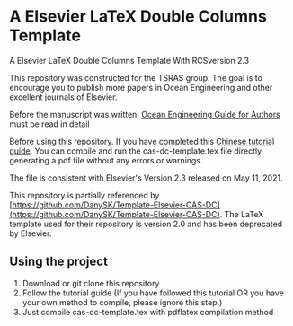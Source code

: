 # A Elsevier LaTeX Double Columns Template

A Elsevier LaTeX Double Columns Template With RCSversion 2.3

This repository was constructed for the TSRAS group. The goal is to encourage you to publish more papers in Ocean Engineering and other excellent journals of Elsevier.

Before the manuscript was written. [Ocean Engineering Guide for Authors](https://www.elsevier.com/journals/ocean-engineering/0029-8018/guide-for-authors) must be read in detail 

Before using this repository. If you have completed this [Chinese tutorial guide](https://www.studyzzz.top/1574.html). You can compile and run the cas-dc-template.tex file directly, generating a pdf file without any errors or warnings. 

The file is consistent with Elsevier's Version 2.3 released on May 11, 2021.

This repository is partially referenced by [https://github.com/DanySK/Template-Elsevier-CAS-DC](https://github.com/DanySK/Template-Elsevier-CAS-DC). The LaTeX template used for their repository is version 2.0 and has been deprecated by Elsevier.

## Using the project

1. Download or git clone this repository
2. Follow the tutorial guide (If you have followed this tutorial OR you have your own method to compile, please ignore this step.)
3. Just compile cas-dc-template.tex with pdflatex compilation method


